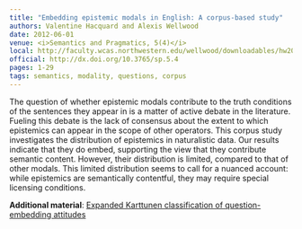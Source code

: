 ```yaml
---
title: "Embedding epistemic modals in English: A corpus-based study"
authors: Valentine Hacquard and Alexis Wellwood
date: 2012-06-01
venue: <i>Semantics and Pragmatics, 5(4)</i>
local: http://faculty.wcas.northwestern.edu/wellwood/downloadables/hw2012s&p-preproof.pdf
official: http://dx.doi.org/10.3765/sp.5.4
pages: 1-29
tags: semantics, modality, questions, corpus
---
```


The question of whether epistemic modals contribute to the truth conditions of the sentences they appear in is a matter of active debate in the literature.
Fueling this debate is the lack of consensus about the extent to which epistemics can
appear in the scope of other operators. This corpus study investigates the distribution
of epistemics in naturalistic data. Our results indicate that they do embed, supporting the view that they contribute semantic content. However, their distribution is
limited, compared to that of other modals. This limited distribution seems to call for
a nuanced account: while epistemics are semantically contentful, they may require
special licensing conditions.


**Additional material**: [Expanded Karttunen classification of question-embedding attitudes](http://faculty.wcas.northwestern.edu/wellwood/downloadables/hw2012appendix.pdf)